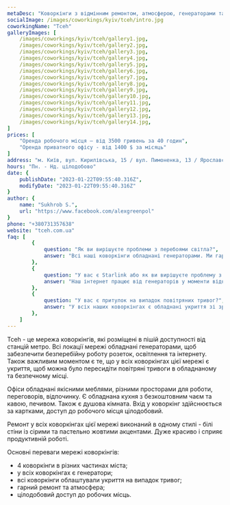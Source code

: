 ```yaml
---
metaDesc: "Коворкінги з відмінним ремонтом, атмосферою, генераторами та безперебійним інтернетом у Києві поряд зі станціями метро."
socialImage: /images/coworkings/kyiv/tceh/intro.jpg
coworkingName: "Tceh"
galleryImages: [
	/images/coworkings/kyiv/tceh/gallery1.jpg,
	/images/coworkings/kyiv/tceh/gallery2.jpg,
	/images/coworkings/kyiv/tceh/gallery3.jpg,
	/images/coworkings/kyiv/tceh/gallery4.jpg,
	/images/coworkings/kyiv/tceh/gallery5.jpg,
	/images/coworkings/kyiv/tceh/gallery6.jpg,
	/images/coworkings/kyiv/tceh/gallery7.jpg,
	/images/coworkings/kyiv/tceh/gallery8.jpg,
	/images/coworkings/kyiv/tceh/gallery9.jpg,
	/images/coworkings/kyiv/tceh/gallery10.jpg,
	/images/coworkings/kyiv/tceh/gallery11.jpg,
	/images/coworkings/kyiv/tceh/gallery12.jpg,
	/images/coworkings/kyiv/tceh/gallery13.jpg,
	/images/coworkings/kyiv/tceh/gallery14.jpg,
]
prices: [
	"Оренда робочого місця – від 3500 гривень за 40 годин",
	"Оренда приватного офісу - від 1400 $ за місяць"
]
address: "м. Київ, вул. Кирилівська, 15 / вул. Пимоненка, 13 / Ярославський провулок, 1/3 / вул. Ярославів Вал, 18"
hours: "Пн. - Нд. цілодобово"
date: {
	publishDate: "2023-01-22T09:55:40.316Z",
	modifyDate: "2023-01-22T09:55:40.316Z"
}
author: {
	name: "Sukhrob S.",
	url: "https://www.facebook.com/alexgreenpol"
}
phone: "+380731357638"
website: "tceh.com.ua"
faq: [
		{
			question: "Як ви вирішуєте проблеми з перебоями світла?",
			answer: "Всі наші коворкінги обладнані генераторами. Ми гарантуємо безперебійну подачу електрики."
		},
		{
			question: "У вас є Starlink або як ви вирішуєте проблему з інтернетом?",
			answer: "Наш інтернет працює від генераторів у моменти відключень."
		},
		{
			question: "У вас є притулок на випадок повітряних тривог?",
			answer: "У всіх наших коворкінгах є обладнані укриття зі зручними місцями, світлом та інтернетом."
		},
	]
---
```


Tceh - це мережа коворкінгів, які розміщені в пішій доступності від станцій метро. Всі локації мережі обладнані генераторами, щоб забезпечити безперебійну роботу розеток, освітлення та інтернету. Також важливим моментом є те, що у всіх коворкінгах цієї мережі є укриття, щоб можна було пересидіти повітряні тривоги в обладнаному та безпечному місці.

Офіси обладнані якісними меблями, різними просторами для роботи, переговорів, відпочинку. Є обладнана кухня з безкоштовним чаєм та кавою, печивом. Також є душова кімната. Вхід у коворкінг здійснюється за картками, доступ до робочого місця цілодобовий.

Ремонт у всіх коворкінгах цієї мережі виконаний в одному стилі - білі стіни із сірими та пастельно жовтими акцентами. Дуже красиво і сприяє продуктивній роботі.

Основні переваги мережі коворкінгів:

-   4 коворкінги в різних частинах міста;
-   у всіх коворкінгах є генератори;
-   всі коворкінги облаштували укриття на випадок тривог;
-   гарний ремонт та атмосфера;
-   цілодобовий доступ до робочих місць.
